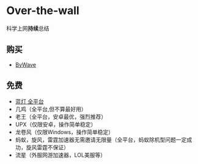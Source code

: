 # Over-the-wall
科学上网**持续**总结

## 购买
- [ByWave](https://bywave.io/aff.php?aff=3215)

## 免费
- [蓝灯 全平台](https://github.com/getlantern/download)
- 几鸡（全平台,但不算最好用）
- 老王（全平台，安卓最优，强烈推荐）
- UPX（仅限安卓，操作简单稳定）
- 龙卷风（仅限Windows，操作简单稳定）
- 蚂蚁，旋风，雷霆加速器无需邀请无限量（全平台，蚂蚁除机型问题一定成功，旋风雷霆不保证）
- 流星（外服网游加速器，LOL美服等）

